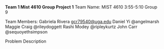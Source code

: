 **Team 1 Mist 4610 Group Project 1**
Team Name:
MIST 4610 3:55-5:10 Group 9

Team Members:
Gabriela Rivera gcr79540@uga.edu
Daniel Yi @angelmarsh
Maggie Craig @rileydoggett
Rashi Modey @ripleykurtz
John Carr @sequoyethsimpson

Problem Description
